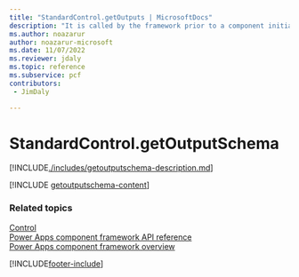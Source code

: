 ```yaml
---
title: "StandardControl.getOutputs | MicrosoftDocs"
description: "It is called by the framework prior to a component initialization. Returns an object schema based on nomenclature defined in manifest, for any output property of type object."
ms.author: noazarur
author: noazarur-microsoft
ms.date: 11/07/2022
ms.reviewer: jdaly
ms.topic: reference
ms.subservice: pcf
contributors:
 - JimDaly

---
```

# StandardControl.getOutputSchema

[!INCLUDE[./includes/getoutputschema-description.md](./includes/getoutputschema-description.md)]

<!-- Because this content should be the same as ReactControl.getOutputSchema, both topics will use this include -->
[!INCLUDE [getoutputschema-content](../includes/getoutputschema-content.md)]


### Related topics

[Control](../control.md)<br/>
[Power Apps component framework API reference](../../reference/index.md)<br/>
[Power Apps component framework overview](../../overview.md)


[!INCLUDE[footer-include](../../../../includes/footer-banner.md)]
